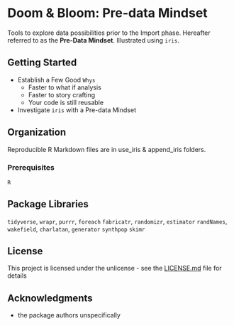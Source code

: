# Doom & Bloom: Pre-data Mindset

Tools to explore data possibilities prior to the Import phase. Hereafter referred to as the __Pre-Data Mindset__. Illustrated using `iris`.

## Getting Started

 * Establish a Few Good `Whys`
    + Faster to what if analysis
    + Faster to story crafting
    + Your code is still reusable
 * Investigate `iris` with a Pre-data Mindset

## Organization

Reproducible R Markdown files are in use_iris & append_iris folders.

### Prerequisites

`R`

## Package Libraries

`tidyverse`, `wrapr`, `purrr`, `foreach`
`fabricatr`, `randomizr`, `estimator`
`randNames`, `wakefield`, `charlatan`, `generator`
`synthpop`
`skimr`

## License

This project is licensed under the unlicense - see the [LICENSE.md](LICENSE.md) file for details

## Acknowledgments

* the package authors unspecifically


